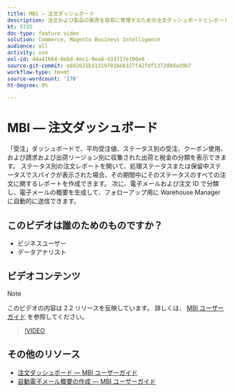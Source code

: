 ```yaml
---
title: MBI — 注文ダッシュボード
description: 注文および製品の販売を容易に管理するための注文ダッシュボードとレポートについて説明します。
kt: 5735
doc-type: feature video
solution: Commerce, Magento Business Intelligence
audience: all
activity: use
exl-id: 44a41664-8ebd-4ec1-9ea0-433717e196e9
source-git-commit: e8d2631b31319701beb327f42fdf1372d9dad9b7
workflow-type: tm+mt
source-wordcount: '176'
ht-degree: 0%

---
```


# MBI — 注文ダッシュボード

「受注」ダッシュボードで、平均受注値、ステータス別の受注、クーポン使用、および請求および出荷リージョン別に収集された出荷と税金の分類を表示できます。 ステータス別の注文レポートを開いて、処理ステータスまたは保留中ステータスでスパイクが表示された場合、その期間中にそのステータスのすべての注文に関するレポートを作成できます。 次に、電子メールおよび注文 ID で分類し、電子メールの概要を生成して、フォローアップ用に Warehouse Manager に自動的に送信できます。


## このビデオは誰のためのものですか？

- ビジネスユーザー
- データアナリスト

## ビデオコンテンツ

>[!NOTE]
>
>このビデオの内容は 2.2 リリースを反映しています。 詳しくは、 [MBI ユーザーガイド](https://experienceleague.adobe.com/docs/commerce-business-intelligence/mbi/guide-overview.html) を参照してください。

>[!VIDEO](https://video.tv.adobe.com/v/35989?quality=12&learn=on)

## その他のリソース

- [注文ダッシュボード — MBI ユーザーガイド](https://experienceleague.adobe.com/docs/commerce-business-intelligence/mbi/build/dashboards/dashboards-pro.html#orders)
- [自動電子メール概要の作成 — MBI ユーザーガイド](https://experienceleague.adobe.com/docs/commerce-business-intelligence/mbi/build/share/email-summaries.html)
